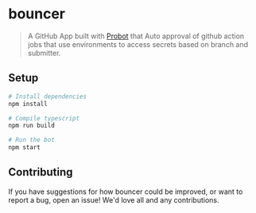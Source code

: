 # bouncer

> A GitHub App built with [Probot](https://github.com/probot/probot) that Auto approval of github action jobs that use environments to access secrets based on branch and submitter.

## Setup

```sh
# Install dependencies
npm install

# Compile typescript
npm run build 

# Run the bot
npm start
```

## Contributing

If you have suggestions for how bouncer could be improved, or want to report a bug, open an issue! We'd love all and any contributions.
